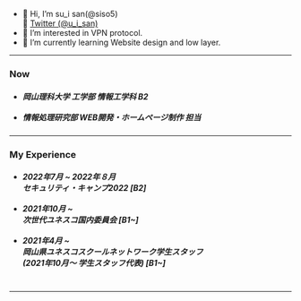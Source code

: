 - 👋 Hi, I’m su_i san(@siso5)  
🐾 <a href="https://mobile.twitter.com/u_i_san">Twitter (@u_i_san)</a>
- 👀 I’m interested in VPN protocol.
- 🌱 I’m currently learning Website design and low layer.

<hr>
<h3>Now</h3>
<h5>
<ul>
<li>
岡山理科大学 工学部 情報工学科 B2</sub>	
</li>
<br>
<li>
情報処理研究部 WEB開発・ホームページ制作 担当
</li>
</ul>
</h5>
<hr>
<h3>My Experience</h3>
<h5>
<ul>
<li>
2022年7月 ~ 2022年８月 <br> セキュリティ・キャンプ2022 [B2]
</li>
<br>
<li>
2021年10月 ~ <br>  次世代ユネスコ国内委員会 [B1~]	
</li>
 <br>
<li>
2021年4月 ~　<br> 岡山県ユネスコスクールネットワーク学生スタッフ <br>(2021年10月〜 学生スタッフ代表) [B1~]
</li>
 <br>
</ul>
</h5>
<hr>
 

<!---
siso5/siso5 is a ✨ special ✨ repository because its `README.md` (this file) appears on your GitHub profile.
You can click the Preview link to take a look at your changes.
--->
